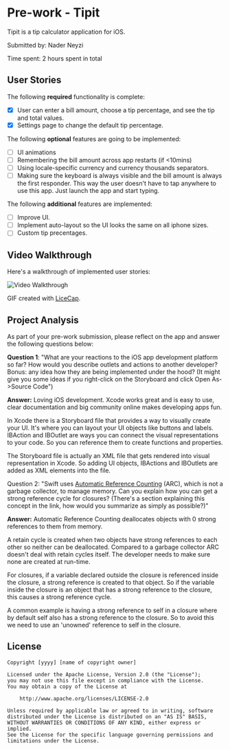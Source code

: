 # Pre-work - Tipit

Tipit is a tip calculator application for iOS.

Submitted by: Nader Neyzi

Time spent: 2 hours spent in total

## User Stories

The following **required** functionality is complete:

* [x] User can enter a bill amount, choose a tip percentage, and see the tip and total values.
* [x] Settings page to change the default tip percentage.

The following **optional** features are going to be implemented:
* [ ] UI animations
* [ ] Remembering the bill amount across app restarts (if <10mins)
* [ ] Using locale-specific currency and currency thousands separators.
* [ ] Making sure the keyboard is always visible and the bill amount is always the first responder. This way the user doesn't have to tap anywhere to use this app. Just launch the app and start typing.

The following **additional** features are implemented:

- [ ] Improve UI.
- [ ] Implement auto-layout so the UI looks the same on all iphone sizes.
- [ ] Custom tip precentages.

## Video Walkthrough 

Here's a walkthrough of implemented user stories:

<img src='http://imgur.com/a/VNOiG' title='Video Walkthrough' width='' alt='Video Walkthrough' />

GIF created with [LiceCap](http://www.cockos.com/licecap/).

## Project Analysis

As part of your pre-work submission, please reflect on the app and answer the following questions below:

**Question 1**: "What are your reactions to the iOS app development platform so far? How would you describe outlets and actions to another developer? Bonus: any idea how they are being implemented under the hood? (It might give you some ideas if you right-click on the Storyboard and click Open As->Source Code")

**Answer:** 
Loving iOS development. Xcode works great and is easy to use, clear documentation and big community online makes developing apps fun.

In Xcode there is a Storyboard file that provides a way to visually create your UI. It's where you can layout your UI objects like buttons and labels. IBAction and IBOutlet are ways you can connect the visual representations to your code. So you can reference them to create functions and properties. 

The Storyboard file is actually an XML file that gets rendered into visual representation in Xcode. So adding UI objects, IBActions and IBOutlets are added as XML elements into the file.


Question 2: "Swift uses [Automatic Reference Counting](https://developer.apple.com/library/content/documentation/Swift/Conceptual/Swift_Programming_Language/AutomaticReferenceCounting.html#//apple_ref/doc/uid/TP40014097-CH20-ID49) (ARC), which is not a garbage collector, to manage memory. Can you explain how you can get a strong reference cycle for closures? (There's a section explaining this concept in the link, how would you summarize as simply as possible?)"

**Answer:** 
Automatic Reference Counting deallocates objects with 0 strong references to them from memory.

A retain cycle is created when two objects have strong references to each other so neither can be deallocated. Compared to a garbage collector ARC doesn't deal with retain cycles itself. The developer needs to make sure none are created at run-time.

For closures, if a variable declared outside the closure is referenced inside the closure, a strong reference is created to that object. So if the variable inside the closure is an object that has a strong reference to the closure, this causes a strong reference cycle.

A common example is having a strong reference to self in a closure where by default self also has a strong reference to the closure. So to avoid this we need to use an 'unowned' reference to self in the closure.


## License

    Copyright [yyyy] [name of copyright owner]

    Licensed under the Apache License, Version 2.0 (the "License");
    you may not use this file except in compliance with the License.
    You may obtain a copy of the License at

        http://www.apache.org/licenses/LICENSE-2.0

    Unless required by applicable law or agreed to in writing, software
    distributed under the License is distributed on an "AS IS" BASIS,
    WITHOUT WARRANTIES OR CONDITIONS OF ANY KIND, either express or implied.
    See the License for the specific language governing permissions and
    limitations under the License.
